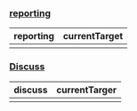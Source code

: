 

### [reporting](https://github.com/onecompiler/community/issues)
| reporting | currentTarget |
| - | - |
|  |  |


### [Discuss](https://github.com/onecompiler/community/discussions)
| discuss | currentTarger |
| - | - |
|   |   |